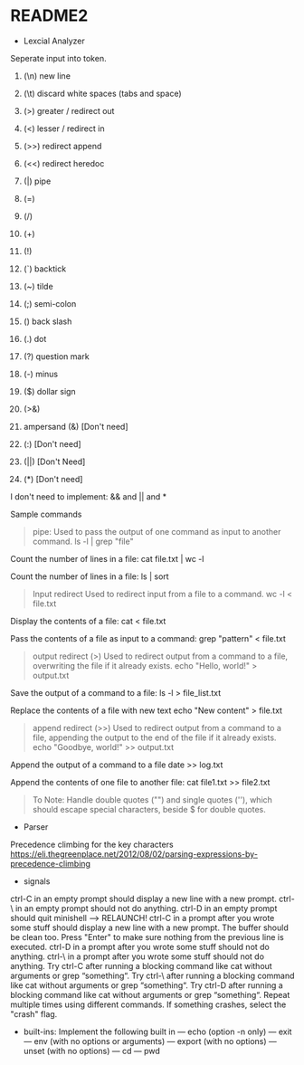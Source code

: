 # README2

* Lexcial Analyzer

Seperate input into token.

1. (\n) new line
2. (\t) discard white spaces (tabs and space)
3. (>) greater / redirect out
4. (<) lesser / redirect in
5. (>>) redirect append
6. (<<) redirect heredoc
7. (|) pipe
8. (=)
9. (/)
10. (+)
11. (!)
12. (`) backtick
13. (~) tilde
14. (;) semi-colon
15. (\) back slash
16. (.) dot
17. (?) question mark
18. (-) minus
19. ($) dollar sign

20. (>&)
21. ampersand (&)  [Don't need]
22. (:) [Don't need]
23. (||) [Don't Need]
24. (*) [Don't need]

I don't need to implement: && and || and *

Sample commands

>pipe:
Used to pass the output of one command as input to another command.
ls -l | grep "file"

Count the number of lines in a file:
cat file.txt | wc -l

Count the number of lines in a file:
ls | sort

>Input redirect
Used to redirect input from a file to a command.
wc -l < file.txt

Display the contents of a file:
cat < file.txt

Pass the contents of a file as input to a command:
grep "pattern" < file.txt

>output redirect (>)
Used to redirect output from a command to a file, overwriting the file if it already exists.
echo "Hello, world!" > output.txt

Save the output of a command to a file:
ls -l > file_list.txt

Replace the contents of a file with new text
echo "New content" > file.txt

>append redirect (>>)
Used to redirect output from a command to a file, appending the output to the end of the file if it already exists.
echo "Goodbye, world!" >> output.txt

Append the output of a command to a file
date >> log.txt

Append the contents of one file to another file:
cat file1.txt >> file2.txt

>To Note:
Handle double quotes ("") and single quotes (''), which should escape special characters, beside $ for double quotes.

* Parser

Precedence climbing for the key characters
<https://eli.thegreenplace.net/2012/08/02/parsing-expressions-by-precedence-climbing>

* signals

ctrl-C in an empty prompt should display a new line with a new prompt.
ctrl-\ in an empty prompt should not do anything.
ctrl-D in an empty prompt should quit minishell --> RELAUNCH!
ctrl-C in a prompt after you wrote some stuff should display a new line with a new prompt.
The buffer should be clean too. Press "Enter" to make sure nothing from the previous line is executed.
ctrl-D in a prompt after you wrote some stuff should not do anything.
ctrl-\ in a prompt after you wrote some stuff should not do anything.
Try ctrl-C after running a blocking command like cat without arguments or grep “something“.
Try ctrl-\ after running a blocking command like cat without arguments or grep “something“.
Try ctrl-D after running a blocking command like cat without arguments or grep “something“.
Repeat multiple times using different commands.
If something crashes, select the "crash" flag.

* built-ins:
Implement the following built in
— echo (option -n only)
— exit
— env (with no options or arguments)
— export (with no options)
— unset (with no options)
— cd
— pwd
